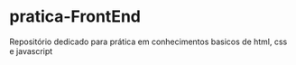 # pratica-FrontEnd
 Repositório dedicado para prática em conhecimentos basicos de html, css e javascript
